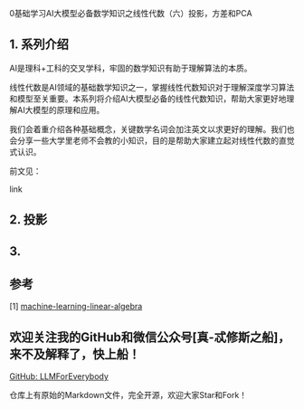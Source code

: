 0基础学习AI大模型必备数学知识之线性代数（六）投影，方差和PCA

## 1. 系列介绍

AI是理科+工科的交叉学科，牢固的数学知识有助于理解算法的本质。

线性代数是AI领域的基础数学知识之一，掌握线性代数知识对于理解深度学习算法和模型至关重要。本系列将介绍AI大模型必备的线性代数知识，帮助大家更好地理解AI大模型的原理和应用。

我们会着重介绍各种基础概念，关键数学名词会加注英文以求更好的理解。我们也会分享一些大学里老师不会教的小知识，目的是帮助大家建立起对线性代数的直觉式认识。

前文见：

link

## 2. 投影

## 3. 


## 参考

[1] [machine-learning-linear-algebra](https://www.coursera.org/learn/machine-learning-linear-algebra/home/week/3)


## 欢迎关注我的GitHub和微信公众号[真-忒修斯之船]，来不及解释了，快上船！

[GitHub: LLMForEverybody](https://github.com/luhengshiwo/LLMForEverybody)

仓库上有原始的Markdown文件，完全开源，欢迎大家Star和Fork！